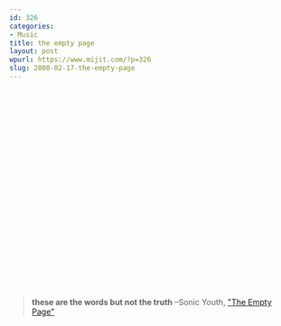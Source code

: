 ```yaml
---
id: 326
categories:
- Music
title: the empty page
layout: post
wpurl: https://www.mijit.com/?p=326
slug: 2008-02-17-the-empty-page
---
```

<object width="425" height="355"><param name="movie" value="https://www.youtube.com/v/Xza8IaP70iQ&rel=1"></param><param name="wmode" value="transparent"></param><embed src="https://www.youtube.com/v/Xza8IaP70iQ&rel=1" type="application/x-shockwave-flash" wmode="transparent" width="425" height="355"></embed></object>

<blockquote><strong>these are the words
but not the truth</strong>
–Sonic Youth, <a href="https://www.amazon.com/exec/obidos/ASIN/B000066I6F/ref=nosim/mijitcom">"The Empty Page"</a></blockquote>
